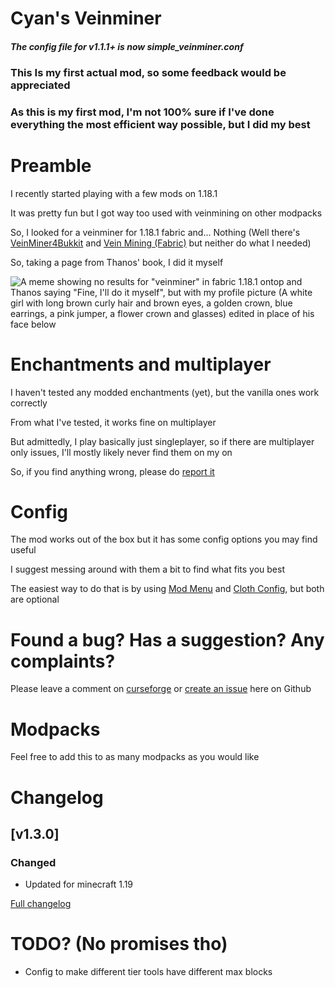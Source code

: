# Cyan's Veinminer

#### _The config file for v1.1.1+ is now simple_veinminer.conf_

### This Is my first actual mod, so some feedback would be appreciated

### As this is my first mod, I'm not 100% sure if I've done everything the most efficient way possible, but I did my best

# Preamble

I recently started playing with a few mods on 1.18.1

It was pretty fun but I got way too used with veinmining on other modpacks

So, I looked for a veinminer for 1.18.1 fabric and... Nothing (Well there's [VeinMiner4Bukkit](https://www.curseforge.com/minecraft/mc-mods/veinminer4bukkit) and [Vein Mining (Fabric)](https://www.curseforge.com/minecraft/mc-mods/vein-mining-fabric) but neither do what I needed)

So, taking a page from Thanos' book, I did it myself

![A meme showing no results for "veinminer" in fabric 1.18.1 ontop and Thanos saying "Fine, I'll do it myself", but with my profile picture (A white girl with long brown curly hair and brown eyes, a golden crown, blue earrings, a pink jumper, a flower crown and glasses) edited in place of his face below](https://github.com/PrincessCyanMarine/SimpleVeinminer/blob/1.19-v1.3.0/assets/fine_ill_do_it_myself.png?raw=true "Fine I'll do it myself")

# Enchantments and multiplayer

I haven't tested any modded enchantments (yet), but the vanilla ones work correctly

From what I've tested, it works fine on multiplayer

But admittedly, I play basically just singleplayer, so if there are multiplayer only issues, I'll mostly likely never find them on my on

So, if you find anything wrong, please do [report it](https://github.com/PrincessCyanMarine/Simple-Veinminer/issues)

# Config

The mod works out of the box but it has some config options you may find useful

I suggest messing around with them a bit to find what fits you best

The easiest way to do that is by using [Mod Menu](https://www.curseforge.com/minecraft/mc-mods/modmenu) and [Cloth Config](https://www.curseforge.com/minecraft/mc-mods/cloth-config), but both are optional

# Found a bug? Has a suggestion? Any complaints?

Please leave a comment on [curseforge](https://www.curseforge.com/minecraft/mc-mods/simple-veinminer) or [create an issue](https://github.com/PrincessCyanMarine/Simple-Veinminer/issues) here on Github

# Modpacks

Feel free to add this to as many modpacks as you would like

# Changelog

## [v1.3.0]
### Changed
- Updated for minecraft 1.19

[Full changelog](https://github.com/PrincessCyanMarine/Simple-Veinminer/blob/main/CHANGELOG.md)


# TODO? (No promises tho)
- Config to make different tier tools have different max blocks
